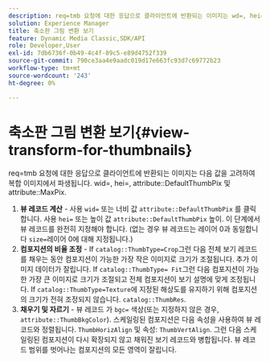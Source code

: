 ```yaml
---
description: req=tmb 요청에 대한 응답으로 클라이언트에 반환되는 이미지는 wd=, hei=, attribute DefaultThumbPix 및 MaxPix 속성을 고려하여 복합 이미지에서 파생됩니다.
solution: Experience Manager
title: 축소판 그림 변환 보기
feature: Dynamic Media Classic,SDK/API
role: Developer,User
exl-id: 7db6736f-0b49-4c4f-89c5-e89d4752f339
source-git-commit: 790ce3aa4e9aadc019d17e663fc93d7c69772b23
workflow-type: tm+mt
source-wordcount: '243'
ht-degree: 0%

---
```


# 축소판 그림 변환 보기{#view-transform-for-thumbnails}

req=tmb 요청에 대한 응답으로 클라이언트에 반환되는 이미지는 다음 값을 고려하여 복합 이미지에서 파생됩니다. wid=, hei=, attribute::DefaultThumbPix 및 attribute::MaxPix.

1. **뷰 레코드 계산** - 사용 `wid=` 또는 너비 값 `attribute::DefaultThumbPix` 를 클릭합니다. 사용 `hei=` 또는 높이 값 `attribute::DefaultThumbPix` 높이. 이 단계에서 뷰 레코드를 완전히 지정해야 합니다. (없는 경우 뷰 레코드는 레이어 0과 동일합니다 `size=`레이어 0에 대해 지정됩니다.)
1. **컴포지션의 비율 조정** - If `catalog::ThumbType=Crop`그런 다음 전체 보기 레코드를 채우는 동안 컴포지션이 가능한 가장 작은 이미지로 크기가 조절됩니다. 추가 이미지 데이터가 잘립니다. If `catalog::ThumbType= Fit`그런 다음 컴포지션이 가능한 가장 큰 이미지로 크기가 조절되고 전체 컴포지션이 보기 설명에 맞게 조정됩니다. If `catalog::ThumbType=Texture`에 지정된 해상도를 유지하기 위해 컴포지션의 크기가 전혀 조정되지 않습니다. `catalog::ThumbRes`.
1. **채우기 및 자르기** - 뷰 레코드 가 `bgc=` 색상(또는 지정하지 않은 경우, `attribute::ThumbBkgColor`). 스케일링된 컴포지션은 다음 속성을 사용하여 뷰 레코드와 정렬됩니다. `ThumbHorizAlign` 및 속성: `ThumbVertAlign`. 그런 다음 스케일링된 컴포지션이 다시 확장되지 않고 채워진 보기 레코드와 병합됩니다. 뷰 레코드 범위를 벗어나는 컴포지션의 모든 영역이 잘립니다.
